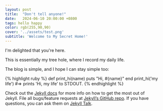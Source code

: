 ```yaml
---
layout: post
title:  "Don't tell anyone!"
date:   2024-06-10 20:00:00 +0800
tags: hello happy
color: rgb(255,90,90)
cover: '../assets/test.png'
subtitle: 'Welcome to My Secret Home!'
---
```

I'm delighted that you're here.

This is essentially my tree hole, where I record my daily life. 

The blog is simple, and I hope I can stay simple too:

{% highlight ruby %}
def print_hi(name)
  puts "Hi, #{name}"
end
print_hi('my life')
#=> prints 'Hi, my life' to STDOUT.
{% endhighlight %}

Check out the [Jekyll docs][jekyll-docs] for more info on how to get the most out of Jekyll. File all bugs/feature requests at [Jekyll’s GitHub repo][jekyll-gh]. If you have questions, you can ask them on [Jekyll Talk][jekyll-talk].

[jekyll-docs]: https://jekyllrb.com/docs/home
[jekyll-gh]:   https://github.com/jekyll/jekyll
[jekyll-talk]: https://talk.jekyllrb.com/
